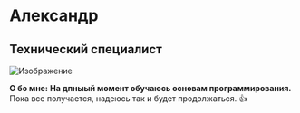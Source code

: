 # Александр
## Технический специалист

![Изображение](https://avatars.githubusercontent.com/u/230661426?v=4 "Fktrcfylh")

**О бо мне:**
__На дпныый момент обучаюсь основам программирования.__
Пока все получается, надеюсь так и будет продолжаться.
👍